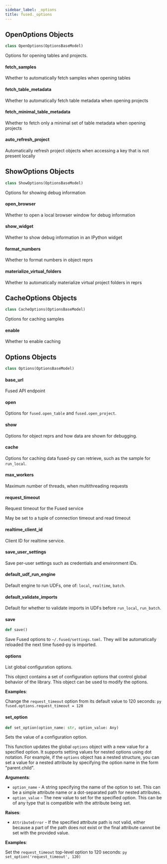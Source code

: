 ```yaml
---
sidebar_label: _options
title: fused._options
---
```


## OpenOptions Objects

```python
class OpenOptions(OptionsBaseModel)
```

Options for opening tables and projects.

#### fetch\_samples

Whether to automatically fetch samples when opening tables

#### fetch\_table\_metadata

Whether to automatically fetch table metadata when opening projects

#### fetch\_minimal\_table\_metadata

Whether to fetch only a minimal set of table metadata when opening projects

#### auto\_refresh\_project

Automatically refresh project objects when accessing a key that is not present locally

## ShowOptions Objects

```python
class ShowOptions(OptionsBaseModel)
```

Options for showing debug information

#### open\_browser

Whether to open a local browser window for debug information

#### show\_widget

Whether to show debug information in an IPython widget

#### format\_numbers

Whether to format numbers in object reprs

#### materialize\_virtual\_folders

Whether to automatically materialize virtual project folders in reprs

## CacheOptions Objects

```python
class CacheOptions(OptionsBaseModel)
```

Options for caching samples

#### enable

Whether to enable caching

## Options Objects

```python
class Options(OptionsBaseModel)
```

#### base\_url

Fused API endpoint

#### open

Options for `fused.open_table` and `fused.open_project`.

#### show

Options for object reprs and how data are shown for debugging.

#### cache

Options for caching data fused-py can retrieve, such as
the sample for `run_local`.

#### max\_workers

Maximum number of threads, when multithreading requests

#### request\_timeout

Request timeout for the Fused service

May be set to a tuple of connection timeout and read timeout

#### realtime\_client\_id

Client ID for realtime service.

#### save\_user\_settings

Save per-user settings such as credentials and environment IDs.

#### default\_udf\_run\_engine

Default engine to run UDFs, one of: `local`, `realtime`, `batch`.

#### default\_validate\_imports

Default for whether to validate imports in UDFs before `run_local`,
`run_batch`.

#### save

```python
def save()
```

Save Fused options to `~/.fused/settings.toml`. They will be automatically
reloaded the next time fused-py is imported.

#### options

List global configuration options.

This object contains a set of configuration options that control global behavior of the library. This object can be used to modify the options.

**Examples**:

  Change the `request_timeout` option from its default value to 120 seconds:
    ```py
    fused.options.request_timeout = 120
    ```

#### set\_option

```python
def set_option(option_name: str, option_value: Any)
```

Sets the value of a configuration option.

This function updates the global `options` object with a new value for a specified option.
It supports setting values for nested options using dot notation. For example, if the
`options` object has a nested structure, you can set a value for a nested attribute
by specifying the option name in the form &quot;parent.child&quot;.

**Arguments**:

- `option_name` - A string specifying the name of the option to set. This can be a simple
  attribute name or a dot-separated path for nested attributes.
- `option_value` - The new value to set for the specified option. This can be of any type
  that is compatible with the attribute being set.
  

**Raises**:

- `AttributeError` - If the specified attribute path is not valid, either because a part
  of the path does not exist or the final attribute cannot be set with
  the provided value.
  

**Examples**:

  Set the `request_timeout` top-level option to 120 seconds:
    ```py
    set_option('request_timeout', 120)
    ```

